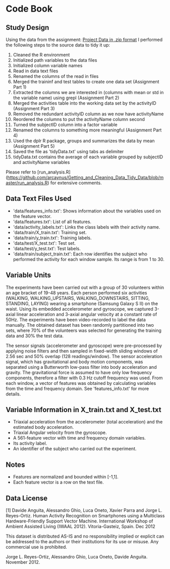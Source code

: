 # Code Book
## Study Design
Using the data from the assignment: [Project Data in .zip format](https://d396qusza40orc.cloudfront.net/getdata%2Fprojectfiles%2FUCI%20HAR%20Dataset.zip)
I performed the following steps to the source data to tidy it up:

1. Cleaned the R environment
2. Initialized path variables to the data files
3. Initialized column variable names
4. Read in data text files
5. Renamed the columns of the read in files
6. Merged the traininf and test tables to create one data set (Assignment Part 1)
7. Extracted the columns we are interested in (columns with mean or std in the variable name) using grepl (Assignment Part 2)
8. Merged the activities table into the working data set by the activityID (Assignment Part 3)
9. Removed the redundant activityID column as we now have activityName
9. Reordered the columns to put the activityName column second
9. Turned the subjectID column into a factor variable
10. Renamed the columns to something more meaningful (Assignment Part 4)
11. Used the dplr R package, groups and summarizes the data by mean (Assignment Part 5)
12. Saved the file as 'tidyData.txt' using tabs as delimiter
  1. tidyData.txt contains the average of each variable grouped by subjectID and activityName variables

Please refer to [run_analysis.R] (https://github.com/arcaynus/Getting_and_Cleaning_Data_Tidy_Data/blob/master/run_analysis.R) for extensive comments.

## Data Text Files Used
* 'data/features_info.txt': Shows information about the variables used on the feature vector.
* 'data/features.txt': List of all features.
* 'data/activity_labels.txt': Links the class labels with their activity name.
* 'data/train/X_train.txt': Training set.
* 'data/train/y_train.txt': Training labels.
* 'data/test/X_test.txt': Test set.
* 'data/test/y_test.txt': Test labels.
* 'data/train/subject_train.txt': Each row identifies the subject who performed the activity for each window sample. Its range is from 1 to 30. 

## Variable Units
The experiments have been carried out with a group of 30 volunteers within an age bracket of 19-48 years. Each person performed six activities (WALKING, WALKING_UPSTAIRS, WALKING_DOWNSTAIRS, SITTING, STANDING, LAYING) wearing a smartphone (Samsung Galaxy S II) on the waist. Using its embedded accelerometer and gyroscope, we captured 3-axial linear acceleration and 3-axial angular velocity at a constant rate of 50Hz. The experiments have been video-recorded to label the data manually. The obtained dataset has been randomly partitioned into two sets, where 70% of the volunteers was selected for generating the training data and 30% the test data. 

The sensor signals (accelerometer and gyroscope) were pre-processed by applying noise filters and then sampled in fixed-width sliding windows of 2.56 sec and 50% overlap (128 readings/window). The sensor acceleration signal, which has gravitational and body motion components, was separated using a Butterworth low-pass filter into body acceleration and gravity. The gravitational force is assumed to have only low frequency components, therefore a filter with 0.3 Hz cutoff frequency was used. From each window, a vector of features was obtained by calculating variables from the time and frequency domain. See 'features_info.txt' for more details. 

## Variable Information in X_train.txt and X_test.txt
* Triaxial acceleration from the accelerometer (total acceleration) and the estimated body acceleration.
* Triaxial Angular velocity from the gyroscope. 
* A 561-feature vector with time and frequency domain variables. 
* Its activity label. 
* An identifier of the subject who carried out the experiment.

## Notes
* Features are normalized and bounded within [-1,1].
* Each feature vector is a row on the text file.

## Data License

[1] Davide Anguita, Alessandro Ghio, Luca Oneto, Xavier Parra and Jorge L. Reyes-Ortiz. Human Activity Recognition on Smartphones using a Multiclass Hardware-Friendly Support Vector Machine. International Workshop of Ambient Assisted Living (IWAAL 2012). Vitoria-Gasteiz, Spain. Dec 2012

This dataset is distributed AS-IS and no responsibility implied or explicit can be addressed to the authors or their institutions for its use or misuse. Any commercial use is prohibited.

Jorge L. Reyes-Ortiz, Alessandro Ghio, Luca Oneto, Davide Anguita. November 2012.
